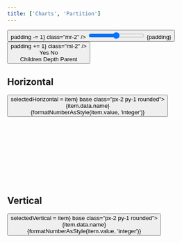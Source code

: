 ```yaml
---
title: ['Charts', 'Partition']
---
```


<script lang="ts">
	import { cubicOut } from 'svelte/easing';
	import { fade } from 'svelte/transition';
	import { hierarchy } from 'd3-hierarchy';
	import { scaleSequential, scaleOrdinal } from 'd3-scale';
	import * as chromatic from 'd3-scale-chromatic';
	import { hsl } from 'd3-color';

	import { mdiChevronLeft, mdiChevronRight } from '@mdi/js';

	import { Breadcrumb, Button, Field, Tabs, Tab } from 'svelte-ux';
	import { formatNumberAsStyle } from 'svelte-ux/utils/number';

	import Chart, { Svg } from '$lib/components/Chart.svelte';
	import Bounds from '$lib/components/Bounds.svelte';
	import ChartClipPath from '$lib/components/ChartClipPath.svelte';
	import Group from '$lib/components/Group.svelte';
	import Rect from '$lib/components/Rect.svelte';
	import RectClipPath from '$lib/components/RectClipPath.svelte';
	import Text from '$lib/components/Text.svelte';
	import Partition from '$lib/components/Partition.svelte';
	import { findAncestor } from '$lib/utils/hierarchy';

	import Preview from '$lib/docs/Preview.svelte';

	import { complexData } from './data/hierarchy';

	const complexHierarchy = hierarchy(complexData)
		.sum((d) => d.value)
		.sort((a, b) => b.value - a.value);

	const horizontalHierarchy = complexHierarchy.copy()
	const verticalHierarchy = complexHierarchy.copy()

	let colorBy = 'children';

	let padding = 0;
	let round = false;
	let selectedHorizontal = horizontalHierarchy; // select root initially
	let selectedVertical = verticalHierarchy; // select root initially

	const sequentialColor = scaleSequential([4, -1], chromatic.interpolateGnBu)
	// filter out hard to see yellow and green
	const ordinalColor = scaleOrdinal(chromatic.schemeSpectral[9].filter(c => hsl(c).h < 60 || hsl(c).h > 90))
	// const ordinalColor = scaleOrdinal(chromatic.schemeCategory10)

	function getNodeColor(node, colorBy) {
		switch (colorBy) {
			case 'children':
				return node.children ? '#ccc' : '#ddd'
			case 'depth':
				return sequentialColor(node.depth);
			case 'parent':
				const colorParent = findAncestor(node, n => n.depth === 1)
				return colorParent ? hsl(ordinalColor((colorParent).data.name)).brighter(node.depth * .3) : '#ddd'
		}
	}
</script>

<div class="grid grid-flow-col gap-4 mb-4">
	<div class="grid grid-cols-[2fr,1fr,1fr] gap-2">
		<Field label="Padding" let:id>
			<Button icon={mdiChevronLeft} on:click={() => padding -= 1} class="mr-2" />
			<input type="range" bind:value={padding} min={0} max={20} {id} class="h-6 w-full" /> <span class="ml-4 text-sm text-black/50">{padding}</span>
			<Button icon={mdiChevronRight} on:click={() => padding += 1} class="ml-2" />
		</Field>
		<Field label="Round">
			<Tabs bind:selected={round} contained class="w-full">
				<div class="tabList w-full border h-8">
					<Tab value={true}>Yes</Tab>
					<Tab value={false}>No</Tab>
				</div>
			</Tabs>
		</Field>
		<Field label="Color By">
			<Tabs bind:selected={colorBy} contained class="w-full">
				<div class="tabList w-full border h-8">
					<Tab value="children">Children</Tab>
					<Tab value="depth">Depth</Tab>
					<Tab value="parent">Parent</Tab>
				</div>
			</Tabs>
		</Field>
	</div>
</div>

## Horizontal

<Preview>
	<Breadcrumb items={selectedHorizontal?.ancestors().reverse() ?? []}>
		<Button slot="item" let:item on:click={() => selectedHorizontal = item} base class="px-2 py-1 rounded">
			<div class="text-left">
				<div class="text-sm">{item.data.name}</div>
				<div class="text-xs text-black/50">{formatNumberAsStyle(item.value, 'integer')}</div>
			</div>
		</Button>
	</Breadcrumb>
	<div class="h-[600px] p-4 border rounded">
		<Chart data={horizontalHierarchy}>
			<Svg>
				<Bounds
					let:xScale
					let:yScale
					domain={{ x0: selectedHorizontal?.y0, y0: selectedHorizontal?.x0, y1: selectedHorizontal?.x1 }}
					tweened={{ duration: 800, easing: cubicOut }}
				>
					<ChartClipPath>
						<Partition {padding} {round} let:nodes>
							{#each nodes as node}
								{@const nodeWidth = xScale(node.y1) - xScale(node.y0)}
								{@const nodeHeight = yScale(node.x1) - yScale(node.x0)}
								<Group x={xScale(node.y0)} y={yScale(node.x0)} on:click={() => selectedHorizontal = node}>
									<RectClipPath width={nodeWidth} height={nodeHeight}>
										{@const nodeColor = getNodeColor(node, colorBy)}
										<g transition:fade={{ duration: 600 }}>
											<Rect
												width={nodeWidth}
												height={nodeHeight}
												stroke={hsl(nodeColor).darker(colorBy === 'children' ? 0.5 : 1)}
												fill={nodeColor}
												rx={5}
											/>
												<text x={4} y={16 * 0.6 + 4} style="font-size: 0.6rem; font-weight: 500">
													<tspan>{node.data.name}</tspan>
														<tspan style="font-size: 0.5rem; font-weight: 200">{formatNumberAsStyle(node.value, 'integer')}</tspan>
												</text>
										</g>
									</RectClipPath>
								</Group>
							{/each}
						</Partition>
					</ChartClipPath>
				</Bounds>
			</Svg>
		</Chart>
	</div>
</Preview>

## Vertical

<Preview>
	<Breadcrumb items={selectedVertical?.ancestors().reverse() ?? []}>
		<Button slot="item" let:item on:click={() => selectedVertical = item} base class="px-2 py-1 rounded">
			<div class="text-left">
				<div class="text-sm">{item.data.name}</div>
				<div class="text-xs text-black/50">{formatNumberAsStyle(item.value, 'integer')}</div>
			</div>
		</Button>
	</Breadcrumb>
	<div class="h-[600px] p-4 border rounded">
		<Chart data={verticalHierarchy}>
			<Svg>
				<Bounds
					let:xScale
					let:yScale
					domain={{ x0: selectedVertical?.x0, y0: selectedVertical?.y0, x1: selectedVertical?.x1 }}
					tweened={{ duration: 800, easing: cubicOut }}
				>
					<ChartClipPath>
						<Partition orientation="vertical" {padding} {round} let:nodes>
							{#each nodes as node}
								{@const nodeWidth = xScale(node.x1) - xScale(node.x0)}
								{@const nodeHeight = yScale(node.y1) - yScale(node.y0)}
								<Group x={xScale(node.x0)} y={yScale(node.y0)} on:click={() => selectedVertical = node}>
									<RectClipPath width={nodeWidth} height={nodeHeight}>
										{@const nodeColor = getNodeColor(node, colorBy)}
										<g transition:fade={{ duration: 600 }}>
											<Rect
												width={nodeWidth}
												height={nodeHeight}
												stroke={hsl(nodeColor).darker(colorBy === 'children' ? 0.5 : 1)}
												fill={nodeColor}
												rx={5}
											/>
												<Text
													value={node.data.name}
													style="font-size: 0.6rem; font-weight: 500"
													verticalAnchor="start"
													x={4}
													y={2}
												/>
												<Text
													value={formatNumberAsStyle(node.value, 'integer')}
													style="font-size: 0.5rem; font-weight: 200"
													verticalAnchor="start"
													x={4}
													y={16}
												/>
										</g>
									</RectClipPath>
								</Group>
							{/each}
						</Partition>
					</ChartClipPath>
				</Bounds>
			</Svg>
		</Chart>
	</div>
</Preview>
